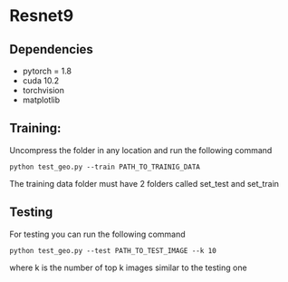 # Resnet9

## Dependencies
- pytorch = 1.8
- cuda 10.2
- torchvision
- matplotlib

## Training:

Uncompress the folder in any location and run the following command

`python test_geo.py --train PATH_TO_TRAINIG_DATA`

The training data folder must have 2 folders called set_test and set_train

## Testing

For testing you can run the following command

`python test_geo.py --test PATH_TO_TEST_IMAGE --k 10`

where k is the number of top k images similar to the testing one


